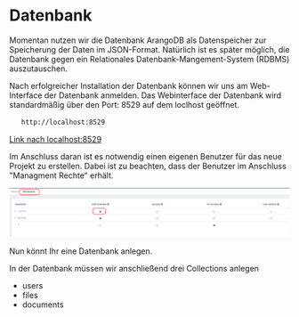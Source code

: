 # Datenbank

Momentan nutzen wir die Datenbank ArangoDB als Datenspeicher zur Speicherung der Daten im JSON-Format. 
Natürlich ist es später möglich, die Datenbank gegen ein Relationales Datenbank-Mangement-System (RDBMS) 
auszutauschen.

Nach erfolgreicher Installation der Datenbank können wir uns am Web-Interface der Datenbank anmelden. 
Das Webinterface der Datenbank wird standardmäßig über den Port: 8529 auf dem loclhost geöffnet.

```bash
   http://localhost:8529
```

[Link nach localhost:8529](http://localhost:8529)


Im Anschluss daran ist es notwendig einen eigenen Benutzer für das neue Projekt zu erstellen.
Dabei ist zu beachten, dass der Benutzer im Anschluss "Managment Rechte" erhält. 


![Screenshot](images/permisson_arango_user.png "Permission ArangoDB")


Nun könnt Ihr eine Datenbank anlegen.


In der Datenbank müssen wir anschließend drei Collections anlegen

 - users
 - files
 - documents
